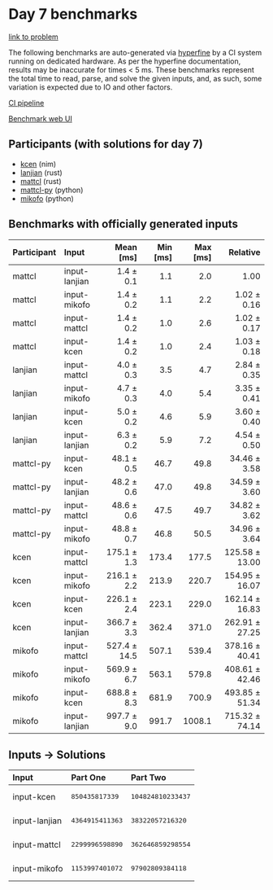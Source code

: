 # Day 7 benchmarks

[link to problem](https://adventofcode.com/2024/day/7)

The following benchmarks are auto-generated via
[hyperfine](https://github.com/sharkdp/hyperfine) by a CI system running on
dedicated hardware. As per the hyperfine documentation, results may be
inaccurate for times < 5 ms. These benchmarks represent the total time to read,
parse, and solve the given inputs, and, as such, some variation is expected due
to IO and other factors.

[CI pipeline](http://ci.papercode.net:8080/teams/main/pipelines/aoc2024)

[Benchmark web UI](https://aoc.ancalagon.black)


## Participants (with solutions for day 7)

- [kcen](https://github.com/kcen/aoc2024) (nim)
- [lanjian](https://github.com/lanjian/aoc-2024) (rust)
- [mattcl](https://github.com/mattcl/aoc2024) (rust)
- [mattcl-py](https://github.com/mattcl/aoc2024-py) (python)
- [mikofo](https://github.com/mikofo/aoc2024) (python)


## Benchmarks with officially generated inputs

| Participant | Input | Mean [ms] | Min [ms] | Max [ms] | Relative |
|:---|:---|---:|---:|---:|---:|
| mattcl | input-lanjian | 1.4 ± 0.1 | 1.1 | 2.0 | 1.00 |
| mattcl | input-mikofo | 1.4 ± 0.2 | 1.1 | 2.2 | 1.02 ± 0.16 |
| mattcl | input-mattcl | 1.4 ± 0.2 | 1.0 | 2.6 | 1.02 ± 0.17 |
| mattcl | input-kcen | 1.4 ± 0.2 | 1.0 | 2.4 | 1.03 ± 0.18 |
| lanjian | input-mattcl | 4.0 ± 0.3 | 3.5 | 4.7 | 2.84 ± 0.35 |
| lanjian | input-mikofo | 4.7 ± 0.3 | 4.0 | 5.4 | 3.35 ± 0.41 |
| lanjian | input-kcen | 5.0 ± 0.2 | 4.6 | 5.9 | 3.60 ± 0.40 |
| lanjian | input-lanjian | 6.3 ± 0.2 | 5.9 | 7.2 | 4.54 ± 0.50 |
| mattcl-py | input-kcen | 48.1 ± 0.5 | 46.7 | 49.8 | 34.46 ± 3.58 |
| mattcl-py | input-lanjian | 48.2 ± 0.6 | 47.0 | 49.8 | 34.59 ± 3.60 |
| mattcl-py | input-mattcl | 48.6 ± 0.6 | 47.5 | 49.7 | 34.82 ± 3.62 |
| mattcl-py | input-mikofo | 48.8 ± 0.7 | 46.8 | 50.5 | 34.96 ± 3.64 |
| kcen | input-mattcl | 175.1 ± 1.3 | 173.4 | 177.5 | 125.58 ± 13.00 |
| kcen | input-mikofo | 216.1 ± 2.2 | 213.9 | 220.7 | 154.95 ± 16.07 |
| kcen | input-kcen | 226.1 ± 2.4 | 223.1 | 229.0 | 162.14 ± 16.83 |
| kcen | input-lanjian | 366.7 ± 3.3 | 362.4 | 371.0 | 262.91 ± 27.25 |
| mikofo | input-mattcl | 527.4 ± 14.5 | 507.1 | 539.4 | 378.16 ± 40.41 |
| mikofo | input-mikofo | 569.9 ± 6.7 | 563.1 | 579.8 | 408.61 ± 42.46 |
| mikofo | input-kcen | 688.8 ± 8.3 | 681.9 | 700.9 | 493.85 ± 51.34 |
| mikofo | input-lanjian | 997.7 ± 9.0 | 991.7 | 1008.1 | 715.32 ± 74.14 |


## Inputs -> Solutions

| Input | Part One | Part Two |
|:---|:---|:---|
|input-kcen|<pre>850435817339</pre>|<pre>104824810233437</pre>|
|input-lanjian|<pre>4364915411363</pre>|<pre>38322057216320</pre>|
|input-mattcl|<pre>2299996598890</pre>|<pre>362646859298554</pre>|
|input-mikofo|<pre>1153997401072</pre>|<pre>97902809384118</pre>|